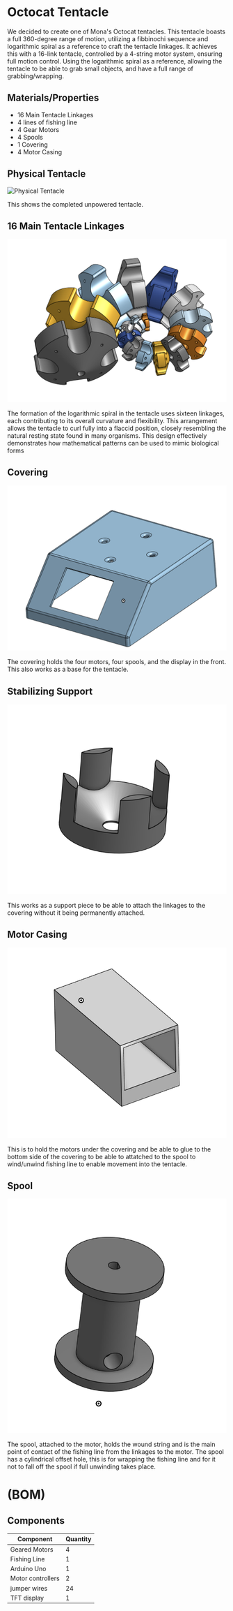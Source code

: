 # Octocat Tentacle
We decided to create one of Mona's Octocat tentacles. This tentacle boasts a full 360-degree range of motion, utilizing a fibbinochi sequence and logarithmic spiral as a reference to craft the tentacle linkages. It achieves this with a 16-link tentacle, controlled by a 4-string motor system, ensuring full motion control. Using the logarithmic spiral as a reference, allowing the tentacle to be able to grab small objects, and have a full range of grabbing/wrapping.

## Materials/Properties
- 16 Main Tentacle Linkages
- 4 lines of fishing line
- 4 Gear Motors
- 4 Spools
- 1 Covering
- 4 Motor Casing

## Physical Tentacle
![Physical Tentacle](assets/tentacle_real.png)

This shows the completed unpowered tentacle.

## 16 Main Tentacle Linkages
![Tentacles](assets/main_links.png)

The formation of the logarithmic spiral in the tentacle uses sixteen linkages, each contributing to its overall curvature and flexibility. This arrangement allows the tentacle to curl fully into a flaccid position, closely resembling the natural resting state found in many organisms. This design effectively demonstrates how mathematical patterns can be used to mimic biological forms

## Covering
![Cover](assets/Cover.png)

The covering holds the four motors, four spools, and the display in the front. This also works as a base for the tentacle.

## Stabilizing Support
![Support](assets/f_fit_support.png)

This works as a support piece to be able to attach the linkages to the covering without it being permanently attached.

## Motor Casing
![Motor Casing](assets/motor_casing.png)

This is to hold the motors under the covering and be able to glue to the bottom side of the covering to be able to attatched to the spool to wind/unwind fishing line to enable movement into the tentacle.

## Spool
![Spool](assets/spool.png)

The spool, attached to the motor, holds the wound string and is the main point of contact of the fishing line from the linkages to the motor. The spool has a cylindrical offset hole, this is for wrapping the fishing line and for it not to fall off the spool if full unwinding takes place.

# (BOM)
## Components

| Component | Quantity |
|-----------|----------|
| Geared Motors | 4 | 
| Fishing Line | 1 | 
| Arduino Uno | 1 | 
| Motor controllers | 2 | 
| jumper wires | 24 |
| TFT display | 1 |
